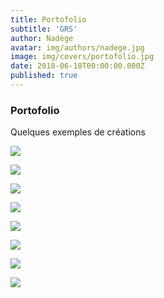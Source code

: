 ```yaml
---
title: Portofolio
subtitle: 'GRS'
author: Nadège
avatar: img/authors/nadege.jpg
image: img/covers/portofolio.jpg
date: 2018-06-18T00:00:00.000Z
published: true
---
```


### Portofolio

Quelques exemples de créations

![](img/atelier/a.jpg)

![](img/atelier/b.jpg)

![](img/competition/a.jpg)

![](img/atelier/c.jpg)

![](img/competition/b.jpg)

![](img/atelier/d.jpg)

![](img/atelier/e.jpg)

![](img/competition/c.jpg)
